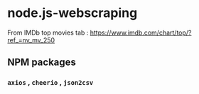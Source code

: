# node.js-webscraping

From IMDb top movies tab : https://www.imdb.com/chart/top/?ref_=nv_mv_250

## NPM packages <br>
### `axios` , `cheerio` , `json2csv`


